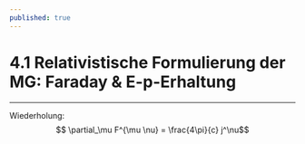```yaml
---
published: true
---
```

# 4.1 Relativistische Formulierung der MG: Faraday & E-p-Erhaltung

---

Wiederholung: $$ \partial_\mu F^{\mu \nu} = \frac{4\pi}{c} j^\nu$$ 
